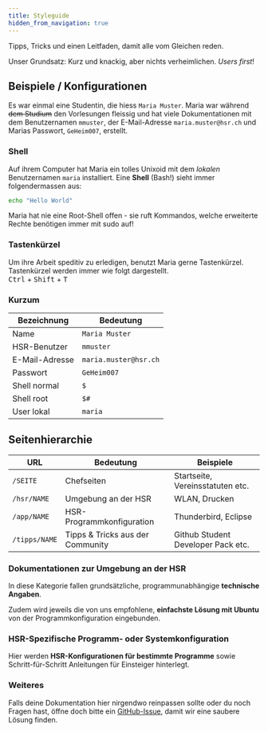 ```yaml
---
title: Styleguide
hidden_from_navigation: true
---
```


Tipps, Tricks und einen Leitfaden, damit alle vom Gleichen reden.

Unser Grundsatz: Kurz und knackig, aber nichts verheimlichen. *Users first*!

## Beispiele / Konfigurationen

Es war einmal eine Studentin, die hiess ```Maria Muster```. Maria war während <del>dem Studium</del> den Vorlesungen fleissig und hat viele Dokumentationen mit dem Benutzernamen ```mmuster```, der E-Mail-Adresse ```maria.muster@hsr.ch``` und Marias Passwort, ```GeHeim007```, erstellt.

### Shell
Auf ihrem Computer hat Maria ein tolles Unixoid mit dem *lokalen* Benutzernamen ```maria``` installiert. Eine **Shell** (Bash!) sieht immer folgendermassen aus:

```bash
echo "Hello World"
```

Maria hat nie eine Root-Shell offen - sie ruft Kommandos, welche erweiterte Rechte benötigen
immer mit sudo auf!

### Tastenkürzel
Um ihre Arbeit speditiv zu erledigen, benutzt Maria gerne Tastenkürzel. Tastenkürzel werden immer wie folgt dargestellt.<br>
<kbd>Ctrl</kbd> + <kbd>Shift</kbd> + <kbd>T</kbd>


### Kurzum

Bezeichnung    | Bedeutung
-------------- |-----------
Name           | ```Maria Muster```
HSR-Benutzer   | ```mmuster```
E-Mail-Adresse | ```maria.muster@hsr.ch```
Passwort       | ```GeHeim007```
Shell normal   | ```$```
Shell root     | ```$#```
User lokal     | ```maria```


## Seitenhierarchie


 URL      | Bedeutung    | Beispiele
 -------- |------------- | ----------
 `/SEITE`   | Chefseiten | Startseite, Vereinsstatuten etc.
 `/hsr/NAME` | Umgebung an der HSR | WLAN, Drucken
 `/app/NAME` | HSR-Programmkonfiguration | Thunderbird, Eclipse
`/tipps/NAME` | Tipps & Tricks aus der Community | Github Student Developer Pack etc.

### Dokumentationen zur Umgebung an der HSR

In diese Kategorie fallen grundsätzliche, programmunabhängige **technische Angaben**.

Zudem wird jeweils die von uns empfohlene, **einfachste Lösung mit Ubuntu** von der Programmkonfiguration eingebunden.


### HSR-Spezifische Programm- oder Systemkonfiguration

Hier werden **HSR-Konfigurationen für bestimmte Programme** sowie Schritt-für-Schritt Anleitungen für Einsteiger hinterlegt.

### Weiteres

Falls deine Dokumentation hier nirgendwo reinpassen sollte oder du noch Fragen hast, öffne doch bitte ein [GitHub-Issue](https://github.com/openhsr/www.openhsr.ch/issues/new), damit wir eine saubere Lösung finden.
